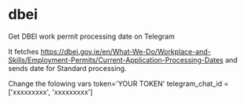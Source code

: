 # dbei
Get DBEI work permit processing date on Telegram

It fetches https://dbei.gov.ie/en/What-We-Do/Workplace-and-Skills/Employment-Permits/Current-Application-Processing-Dates and sends date for Standard processing.

Change the folowing vars
token='YOUR TOKEN'
telegram_chat_id = ['xxxxxxxxx', 'xxxxxxxxx']
